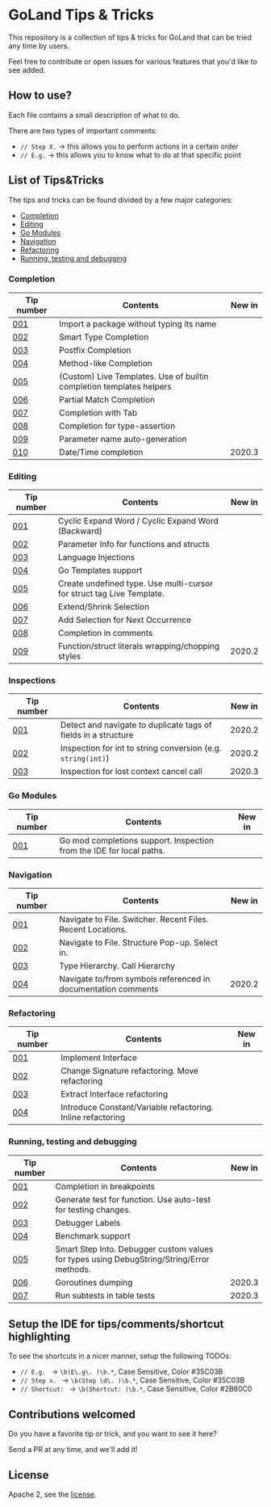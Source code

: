 # GoLand Tips & Tricks

This repository is a collection of tips & tricks for GoLand that can be tried any time by users.

Feel free to contribute or open issues for various features that you'd like to see added.

## How to use?

Each file contains a small description of what to do.

There are two types of important comments:

- `// Step X.` -> this allows you to perform actions in a certain order
- `// E.g.` -> this allows you to know what to do at that specific point 

## List of Tips&Tricks

The tips and tricks can be found divided by a few major categories:
- [Completion](#completion)
- [Editing](#editing)
- [Go Modules](#go-modules)
- [Navigation](#navigation)
- [Refactoring](refactoring)
- [Running, testing and debugging](#running-testing-and-debugging)

### Completion

| Tip number | Contents | New in |
|---|----|-----|
| [001](completion/tip001) | Import a package without typing its name | |
| [002](completion/tip002) | Smart Type Completion | |
| [003](completion/tip003) | Postfix Completion | |
| [004](completion/tip004) | Method-like Completion | |
| [005](completion/tip005) | (Custom) Live Templates. Use of builtin completion templates helpers | |
| [006](completion/tip006) | Partial Match Completion | |
| [007](completion/tip007) | Completion with Tab | |
| [008](completion/tip008) | Completion for type-assertion | |
| [009](completion/tip009) | Parameter name auto-generation | |
| [010](completion/tip010) | Date/Time completion | 2020.3 |


### Editing

| Tip number | Contents | New in |
|---|----|-----|
| [001](editing/tip001) | Cyclic Expand Word / Cyclic Expand Word (Backward) | |
| [002](editing/tip002) | Parameter Info for functions and structs ||
| [003](editing/tip003) | Language Injections ||
| [004](editing/tip004) | Go Templates support ||
| [005](editing/tip005) | Create undefined type. Use multi-cursor for struct tag Live Template. ||
| [006](editing/tip006) | Extend/Shrink Selection ||
| [007](editing/tip007) | Add Selection for Next Occurrence ||
| [008](editing/tip008) | Completion in comments ||
| [009](editing/tip009) | Function/struct literals wrapping/chopping styles | 2020.2 |

### Inspections
| Tip number | Contents | New in |
|---|----|-----|
| [001](inspections/tip001) | Detect and navigate to duplicate tags of fields in a structure | 2020.2 |
| [002](inspections/tip002) | Inspection for int to string conversion (e.g. `string(int)`) | 2020.2 |
| [003](inspections/tip003) | Inspection for lost context cancel call | 2020.3 |

### Go Modules
| Tip number | Contents | New in |
|---|----|-----|
| [001](modules/tip001) | Go mod completions support. Inspection from the IDE for local paths. | |

### Navigation
| Tip number | Contents | New in |
|---|----|-----|
| [001](navigation/tip001) | Navigate to File. Switcher. Recent Files. Recent Locations. | |
| [002](navigation/tip002) | Navigate to File. Structure Pop-up. Select in. | |
| [003](navigation/tip003) | Type Hierarchy. Call Hierarchy | |
| [004](navigation/tip004) | Navigate to/from symbols referenced in documentation comments | 2020.2 |

### Refactoring
| Tip number | Contents | New in |
|---|----|-----|
| [001](refactoring/tip001) | Implement Interface | |
| [002](refactoring/tip002) | Change Signature refactoring. Move refactoring | |
| [003](refactoring/tip003) | Extract Interface refactoring | |
| [004](refactoring/tip004) | Introduce Constant/Variable refactoring. Inline refactoring | |

### Running, testing and debugging
| Tip number | Contents | New in |
|---|----|-----|
| [001](run-test-debug/tip001) | Completion in breakpoints | |
| [002](run-test-debug/tip002) | Generate test for function. Use auto-test for testing changes. | |
| [003](run-test-debug/tip003) | Debugger Labels | |
| [004](run-test-debug/tip004) | Benchmark support | |
| [005](run-test-debug/tip005) | Smart Step Into. Debugger custom values for types using DebugString/String/Error methods. | |
| [006](run-test-debug/tip006) | Goroutines dumping | 2020.3 |
| [007](run-test-debug/tip007) | Run subtests in table tests | 2020.3 |

## Setup the IDE for tips/comments/shortcut highlighting

To see the shortcuts in a nicer manner, setup the following TODOs:
- `// E.g. ` -> `\b(E\.g\. )\b.*`, Case Sensitive, Color #35C03B
- `// Step x. ` -> `\b(Step \d\. )\b.*`, Case Sensitive, Color #35C03B
- `// Shortcut: ` -> `\b(Shortcut: )\b.*`, Case Sensitive, Color #2B80C0

## Contributions welcomed

Do you have a favorite tip or trick, and you want to see it here?

Send a PR at any time, and we'll add it!

## License

Apache 2, see the [license](LICENSE.md).